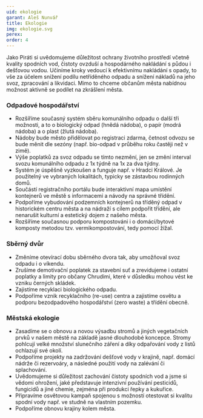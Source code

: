 ```yaml
---
uid: ekologie
garant: Aleš Nunvář
title: Ekologie
img: ekologie.svg
perex: 
order: 4
---
```



Jako Piráti si uvědomujeme důležitost ochrany životního prostředí včetně kvality spodních vod, čistoty ovzduší a hospodárného nakládání s půdou i dešťovou vodou. Učiníme kroky vedoucí k efektivnímu nakládání s opady, to vše za účelem snížení podílu netříděného odpadu a snížení nákladů na jeho svoz, zpracování a likvidaci. Mimo to chceme občanům města nabídnou možnost aktivně se podílet na zkrášlení města.


### Odpadové hospodářství

- Rozšíříme současný systém sběru komunálního odpadu o další tři možnosti, a to o biologický odpad (hnědá nádoba), o papír (modrá nádoba) a o plast (žlutá nádoba).
- Nádoby bude město přidělovat po registraci zdarma, četnost odvozu se bude měnit dle sezóny (např. bio-odpad v průběhu roku častěji než v zimě).
- Výše poplatků za svoz odpadu se tímto nezmění, jen se změní interval svozu komunálního odpadu z 1x týdně na 1x za dva týdny.
- Systém je úspěšně vyzkoušen a funguje např. v Hradci Králové. Je použitelný ve vybraných lokalitách, typicky se zástavbou rodinných domů.
- Součástí registračního portálu bude interaktivní mapa umístění kontejnerů ve městě s informacemi a návody na správné třídění. 
- Podpoříme vybudování podzemních kontejnerů na tříděný odpad v historickém centru města a na nádraží s cílem podpořit třídění, ale nenarušit kulturní a estetický dojem z našeho města.
- Rozšíříme současnou podporu kompostováni i o domácí/bytové komposty metodou tzv. vermikompostování, tedy pomocí žížal.


### Sběrný dvůr

- Změníme otevírací dobu sběrného dvora tak, aby umožňoval svoz odpadu i o víkendu. 
- Zrušíme demotivační poplatek za stavební suť a zrevidujeme i ostatní poplatky a limity pro občany Chrudimi, které v důsledku mohou vést ke vzniku černých skládek.
- Zajistíme recyklaci biologického odpadu. 
- Podpoříme vznik recyklačního (re-use) centra a zajistíme osvětu a podporu bezodpadového hospodářství (zero waste) a třídění obecně.


### Městská ekologie 

- Zasadíme se o obnovu a novou výsadbu stromů a jiných vegetačních prvků v našem městě na základě jasné dlouhodobé koncepce. Stromy pohlcují velké množství slunečního záření a díky odpařování vody z listů ochlazují své okolí.
- Podpoříme projekty na zadržování dešťové vody v krajině, např. domácí nádrže či rezervoáry, a následné použití vody na zalévání či splachování.
- Uvědomujeme si důležitost zachování čistoty spodních vod a jsme si vědomi ohrožení, jaké představuje intenzivní používání pesticidů, fungicidů a jiné chemie, zejména při produkci řepky a kukuřice.
- Připravíme osvětovou kampaň spojenou s možností otestovat si kvalitu spodní vody např. ve studně na vlastním pozemku.
- Podpoříme obnovu krajiny kolem města.


